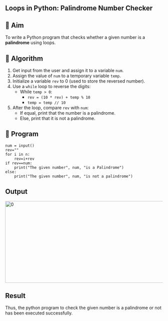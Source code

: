 ## Loops in Python: Palindrome Number Checker

## 🎯 Aim
To write a Python program that checks whether a given number is a **palindrome** using loops.

## 🧠 Algorithm
1. Get input from the user and assign it to a variable `num`.
2. Assign the value of `num` to a temporary variable `temp`.
3. Initialize a variable `rev` to 0 (used to store the reversed number).
4. Use a `while` loop to reverse the digits:
   - While `temp > 0`:
     - `rev = (10 * rev) + temp % 10`
     - `temp = temp // 10`
5. After the loop, compare `rev` with `num`:
   - If equal, print that the number is a palindrome.
   - Else, print that it is not a palindrome.

## 🧾 Program
```
num = input()
rev=""
for i in n:
    rev=i+rev
if rev==num:
    print("The given number", num, "is a Palindrome")
else:
    print("The given number", num, "is not a palindrome")
```
## Output
<img width="1251" height="261" alt="0" src="https://github.com/user-attachments/assets/9a45e82f-ae9d-4dfb-b460-83ed63d9677e" />

## Result
Thus, the python program to check the given number is a palindrome or not has been executed successfully.
